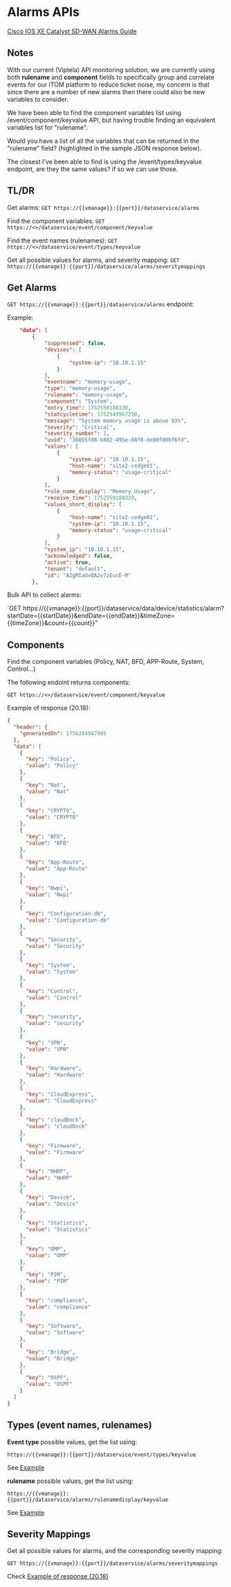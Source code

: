 # Alarms APIs

[Cisco IOS XE Catalyst SD-WAN Alarms Guide](https://www.cisco.com/c/en/us/td/docs/routers/sdwan/alarms-reference-guide/cisco-ios-xe-catalyst-sd-wan-alarms-guide/sd-wan-alarms-guide.html)

## Notes

With our current (Viptela) API monitoring solution, we are currently using both **rulename** and **component** fields to specifically group and correlate events for our ITOM platform to reduce ticket noise, my concern is that since there are a number of new alarms then there could also be new variables to consider.

We have been able to find the component variables list using /event/component/keyvalue API, but having trouble finding an equivalent variables list for "rulename".

Would you have a list of all the variables that can be returned in the "rulename" field? (highlighted in the sample JSON response below).

The closest I've been able to find is using the /event/types/keyvalue endpoint, are they the same values? if so we can use those.

## TL/DR

Get alarms: `GET https://{{vmanage}}:{{port}}/dataservice/alarms`

Find the component variables: `GET https://<>/dataservice/event/component/keyvalue`

Find the event names (rulenames): `GET https://<>/dataservice/event/types/keyvalue`

Get all possible values for alarms, and severity mapping: `GET https://{{vmanage}}:{{port}}/dataservice/alarms/severitymappings`

## Get Alarms

`GET https://{{vmanage}}:{{port}}/dataservice/alarms` endpoint:

Example:

```json
    "data": [
        {
            "suppressed": false,
            "devices": [
                {
                    "system-ip": "10.10.1.15"
                }
            ],
            "eventname": "memory-usage",
            "type": "memory-usage",
            "rulename": "memory-usage",
            "component": "System",
            "entry_time": 1752550188330,
            "statcycletime": 1752549967210,
            "message": "System memory usage is above 93%",
            "severity": "Critical",
            "severity_number": 1,
            "uuid": "36055fd8-b802-495e-88f8-de80f00bf6fd",
            "values": [
                {
                    "system-ip": "10.10.1.15",
                    "host-name": "site2-cedge01",
                    "memory-status": "usage-critical"
                }
            ],
            "rule_name_display": "Memory_Usage",
            "receive_time": 1752550188329,
            "values_short_display": [
                {
                    "host-name": "site2-cedge01",
                    "system-ip": "10.10.1.15",
                    "memory-status": "usage-critical"
                }
            ],
            "system_ip": "10.10.1.15",
            "acknowledged": false,
            "active": true,
            "tenant": "default",
            "id": "AZgMIaUvQA2v7zEucE-M"
        },
 ```

Bulk API to collect alarms:

`GET https://{{vmanage}}:{{port}}/dataservice/data/device/statistics/alarm?startDate={{startDate}}&endDate={{endDate}}&timeZone={{timeZone}}&count={{count}}"

## Components

Find the component variables (Policy, NAT, BFD, APP-Route, System, Control...)

The following endoint returns components:

`GET https://<>/dataservice/event/component/keyvalue`

Example of response (20.18):

```json
{
  "header": {
    "generatedOn": 1756284947995
  },
  "data": [
    {
      "key": "Policy",
      "value": "Policy"
    },
    {
      "key": "Nat",
      "value": "Nat"
    },
    {
      "key": "CRYPTO",
      "value": "CRYPTO"
    },
    {
      "key": "BFD",
      "value": "BFD"
    },
    {
      "key": "App-Route",
      "value": "App-Route"
    },
    {
      "key": "Nwpi",
      "value": "Nwpi"
    },
    {
      "key": "Configuration-db",
      "value": "Configuration-db"
    },
    {
      "key": "Security",
      "value": "Security"
    },
    {
      "key": "System",
      "value": "System"
    },
    {
      "key": "Control",
      "value": "Control"
    },
    {
      "key": "security",
      "value": "security"
    },
    {
      "key": "VPN",
      "value": "VPN"
    },
    {
      "key": "Hardware",
      "value": "Hardware"
    },
    {
      "key": "CloudExpress",
      "value": "CloudExpress"
    },
    {
      "key": "cloudDock",
      "value": "cloudDock"
    },
    {
      "key": "Firmware",
      "value": "Firmware"
    },
    {
      "key": "NHRP",
      "value": "NHRP"
    },
    {
      "key": "Device",
      "value": "Device"
    },
    {
      "key": "Statistics",
      "value": "Statistics"
    },
    {
      "key": "OMP",
      "value": "OMP"
    },
    {
      "key": "PIM",
      "value": "PIM"
    },
    {
      "key": "compliance",
      "value": "compliance"
    },
    {
      "key": "Software",
      "value": "Software"
    },
    {
      "key": "Bridge",
      "value": "Bridge"
    },
    {
      "key": "OSPF",
      "value": "OSPF"
    }
  ]
}
```

## Types (event names, rulenames)

**Event type** possible values, get the list using:

`https://{{vmanage}}:{{port}}/dataservice/event/types/keyvalue`

See [Example](./alarms/event-types.json)

**rulename** possible values, get the list using:

`https://{{vmanage}}:{{port}}/dataservice/alarms/rulenamedisplay/keyvalue`

See [Example](./alarms/alarms-rulenamedisplay.json)

## Severity Mappings

Get all possible values for alarms, and the corresponding severity mapping:

`GET https://{{vmanage}}:{{port}}/dataservice/alarms/severitymappings`

Check [Example of response (20.18)](./alarms/severity-mapping.json)

